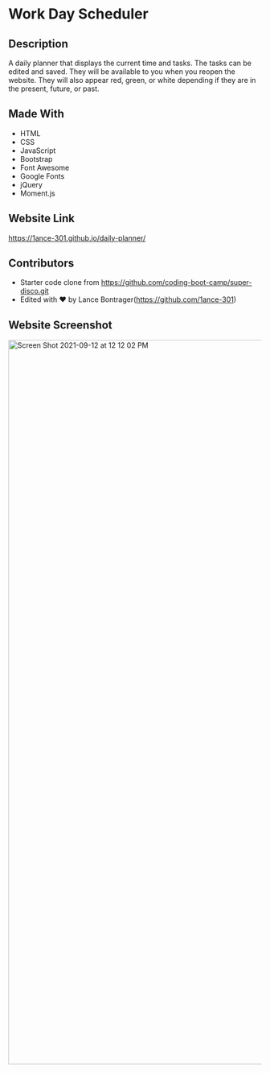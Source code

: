 # Work Day Scheduler

## Description
A daily planner that displays the current time and tasks. The tasks can be edited and saved. They will be available to you when you reopen the website. They will also appear red, green, or white depending if they are in the present, future, or past.

## Made With
- HTML
- CSS
- JavaScript
- Bootstrap
- Font Awesome
- Google Fonts
- jQuery
- Moment.js

## Website Link
https://1ance-301.github.io/daily-planner/

## Contributors
- Starter code clone from https://github.com/coding-boot-camp/super-disco.git
- Edited with ❤︎ by Lance Bontrager(https://github.com/1ance-301)

## Website Screenshot
<img width="1440" alt="Screen Shot 2021-09-12 at 12 12 02 PM" src="https://user-images.githubusercontent.com/87950314/132995040-db7b83a9-3b04-41ff-902a-d844906fe371.png">
